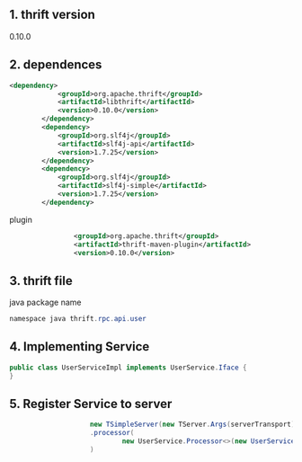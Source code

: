 ## 1. thrift version
0.10.0

## 2. dependences

```xml
<dependency>
            <groupId>org.apache.thrift</groupId>
            <artifactId>libthrift</artifactId>
            <version>0.10.0</version>
        </dependency>
        <dependency>
            <groupId>org.slf4j</groupId>
            <artifactId>slf4j-api</artifactId>
            <version>1.7.25</version>
        </dependency>
        <dependency>
            <groupId>org.slf4j</groupId>
            <artifactId>slf4j-simple</artifactId>
            <version>1.7.25</version>
        </dependency>
```
plugin

```xml
                <groupId>org.apache.thrift</groupId>
                <artifactId>thrift-maven-plugin</artifactId>
                <version>0.10.0</version>
```

## 3. thrift file

java package name

```java
namespace java thrift.rpc.api.user
```

## 4. Implementing Service

```java
public class UserServiceImpl implements UserService.Iface {
}
```

## 5. Register Service to server

```java
                    new TSimpleServer(new TServer.Args(serverTransport)
                    .processor(
                            new UserService.Processor<>(new UserServiceImpl())
                    )
```

